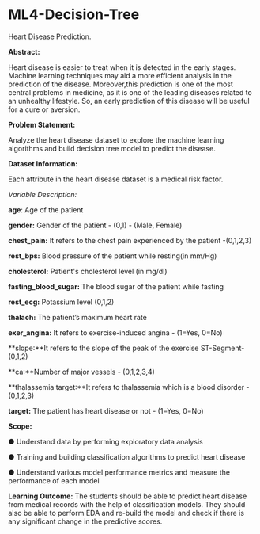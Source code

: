 # ML4-Decision-Tree

Heart Disease Prediction.

**Abstract:**

Heart disease is easier to treat when it is detected in the early stages. Machine learning techniques may aid a more efficient analysis in the prediction of the disease. Moreover,this prediction is one of the most central problems in medicine, as it is one of the leading diseases related to an unhealthy lifestyle. So, an early prediction of this disease will be useful for a cure or aversion.


**Problem Statement:**

Analyze the heart disease dataset to explore the machine learning algorithms and build decision tree model to predict the disease.


**Dataset Information:**

Each attribute in the heart disease dataset is a medical risk factor.

*Variable Description:*

**age**: Age of the patient

**gender:** Gender of the patient - (0,1) - (Male, Female)

**chest_pain:** It refers to the chest pain experienced by the patient -(0,1,2,3)

**rest_bps:** Blood pressure of the patient while resting(in mm/Hg)

**cholesterol:** Patient's cholesterol level (in mg/dl)

**fasting_blood_sugar:** The blood sugar of the patient while fasting

**rest_ecg:** Potassium level (0,1,2)

**thalach:** The patient’s maximum heart rate

**exer_angina:** It refers to exercise-induced angina - (1=Yes, 0=No)
 
**slope:**It refers to the slope of the peak of the exercise ST-Segment-(0,1,2)
 
**ca:**Number of major vessels - (0,1,2,3,4)

**thalassemia target:**It refers to thalassemia which is a blood disorder - (0,1,2,3)

**target:** The patient has heart disease or not - (1=Yes, 0=No)

**Scope:**

● Understand data by performing exploratory data analysis

● Training and building classification algorithms to predict heart disease

● Understand various model performance metrics and measure the performance of each model

**Learning Outcome:**
The students should be able to predict heart disease from medical records with the help of classification models. They should also be able to perform EDA and re-build the model and check if there is any significant change in the predictive scores.
